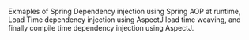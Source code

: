 
Exmaples of Spring Dependency injection using Spring AOP at runtime,
Load Time dependency injection using AspectJ load time weaving,
and finally compile time dependency injection using AspectJ.
